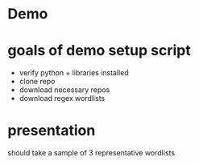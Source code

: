 # Demo


# goals of demo setup script

- verify python + libraries installed
- clone repo
- download necessary repos
- download regex wordlists

# presentation

should take a sample of 3 representative wordlists